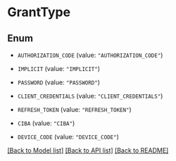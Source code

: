 # GrantType

## Enum


* `AUTHORIZATION_CODE` (value: `"AUTHORIZATION_CODE"`)

* `IMPLICIT` (value: `"IMPLICIT"`)

* `PASSWORD` (value: `"PASSWORD"`)

* `CLIENT_CREDENTIALS` (value: `"CLIENT_CREDENTIALS"`)

* `REFRESH_TOKEN` (value: `"REFRESH_TOKEN"`)

* `CIBA` (value: `"CIBA"`)

* `DEVICE_CODE` (value: `"DEVICE_CODE"`)


[[Back to Model list]](../README.md#documentation-for-models) [[Back to API list]](../README.md#documentation-for-api-endpoints) [[Back to README]](../README.md)


